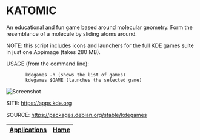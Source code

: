 # KATOMIC

 An educational and fun game based around molecular geometry.
 Form the resemblance of a molecule by sliding atoms around. 
 
 NOTE: this script includes icons and launchers for the 
 full KDE games suite in just one Appimage (takes 280 MB).
 
 USAGE (from the command line):
 
           kdegames -h (shows the list of games)
           kdegames $GAME (launches the selected game)
           
 ![Screenshot](https://cdn.kde.org/screenshots/katomic/katomic.png)
 
 SITE: https://apps.kde.org

 SOURCE: https://packages.debian.org/stable/kdegames

 | [Applications](https://portable-linux-apps.github.io/apps.html) | [Home](https://portable-linux-apps.github.io)
 | --- | --- |
